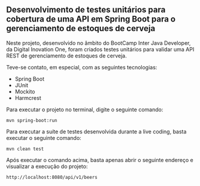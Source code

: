 
<h2>Desenvolvimento de testes unitários para cobertura de uma API em Spring Boot para o gerenciamento de estoques de cerveja</h2>

<p>Neste projeto, desenvolvido no âmbito do BootCamp Inter Java Developer, da Digital Inovation One, foram 
criados testes unitários para validar uma API REST de gerenciamento de estoques de cerveja.</p>
<p>Teve-se contato, em especial, com as seguintes tecnologias:</p>
<ul>
    <li>Spring Boot</li>
    <li>JUnit</li>
    <li>Mockito</li>
    <li>Harmcrest</li>
</ul>


<p>Para executar o projeto no terminal, digite o seguinte comando:</p>

```shell script
mvn spring-boot:run 
```

<p>Para executar a suíte de testes desenvolvida durante a live coding, basta executar o seguinte comando:</p>

```shell script
mvn clean test
```

<p>Após executar o comando acima, basta apenas abrir o seguinte endereço e visualizar a execução do projeto:</p>

```
http://localhost:8080/api/v1/beers
```
